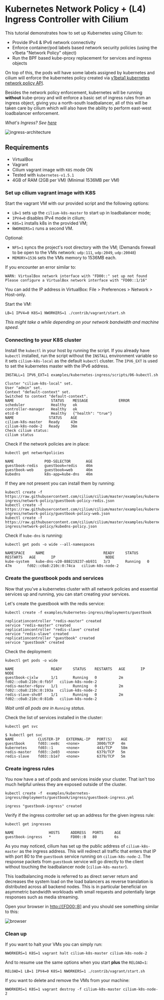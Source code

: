 # Kubernetes Network Policy + (L4) Ingress Controller with Cilium

This tutorial demonstrates how to set up Kubernetes using Cilium to:

- Provide IPv4 & IPv6 network connectivity
- Enforce container/pod labels based network security policies (using the v1beta
"Network Policy" object)
- Run the BPF based kube-proxy replacement for services and ingress objects

On top of this, the pods will have some labels assigned by kubernetes and cilium
will enforce the kubernetes policy created via [v1beta1 kubernetes network policy API](https://github.com/kubernetes-ingress/kubernetes-ingress/blob/master/docs/proposals/network-policy.md).

Besides the network policy enforcement, kubernetes will be running **without**
kube-proxy and will enforce a basic set of ingress rules from an ingress object,
giving you a north-south loadbalancer, all of this will be taken care by cilium
which will also have the ability to perform east-west loadbalancer enforcement.

*What's Ingress? See [here](https://kubernetes.io/docs/user-guide/ingress/#what-is-ingress)*

![ingress-architecture](ingress-architecture.png)

## Requirements

 - VirtualBox
 - Vagrant
 - Cilium vagrant image with `K8S` mode ON
 - Tested with `kubernetes-v1.5.1`
 - 4GB of RAM (2GB per VM) (Minimal 1536MB per VM)

### Set up cilium vagrant image with K8S

Start the vagrant VM with our provided script and the following options:

- `LB=1` sets up the `cilium-k8s-master` to start up in loadbalancer mode;
- `IPV4=0` disables IPv4 mode in cilium;
- `K8S=1` installs k8s in the provided VM;
- `ǸWORKERS=1` runs a second VM.

Optional:
- `NFS=1` syncs the project's root directory with the VM;
(Demands firewall to be open to the VMs network: `udp:111`, `udp:2049`,
`udp:20048`)
- `MEMORY=1536` sets the VMs memory to 1536MB each.

If you encounter an error similar to:

```
WARN: VirtualBox network interface with "FD00::" set up not found
Please configure a VirtualBox network interface with "FD00::1/16"
```
You can add the IP address in VirtualBox: File > Preferences > Network >
Host-only.

Start the VM:

```
LB=1 IPV4=0 K8S=1 NWORKERS=1 ./contrib/vagrant/start.sh
```

*This might take a while depending on your network bandwidth and machine speed.*


### Connecting to your K8S cluster


Install the `kubectl` in your host by running the script. If you already have
`kubectl` installed, run the script without the `INSTALL` environment variable
so it sets `cilium-k8s-local` as the default `kubectl` cluster. The `IPV6_EXT`
is used to set the kubernetes master with the IPv6 address.

```
INSTALL=1 IPV6_EXT=1 examples/kubernetes-ingress/scripts/06-kubectl.sh
```

```
Cluster "cilium-k8s-local" set.
User "admin" set.
Context "default-context" set.
Switched to context "default-context".
NAME                 STATUS    MESSAGE              ERROR
scheduler            Healthy   ok
controller-manager   Healthy   ok
etcd-0               Healthy   {"health": "true"}
NAME                STATUS    AGE
cilium-k8s-master   Ready     43m
cilium-k8s-node-2   Ready     36m
Check cilium status:
cilium status
```

Check if the network policies are in place:
```
kubectl get networkpolicies
```

```
NAME              POD-SELECTOR       AGE
guestbook-redis   guestbook=redis    46m
guestbook-web     guestbook=web      46m
kubedns           k8s-app=kube-dns   46m
```
If they are not present you can install them by running:

```
kubectl create -f https://raw.githubusercontent.com/cilium/cilium/master/examples/kubernetes-ingress/network-policy/guestbook-policy-redis.json
kubectl create -f https://raw.githubusercontent.com/cilium/cilium/master/examples/kubernetes-ingress/network-policy/guestbook-policy-web.json
kubectl create -f https://raw.githubusercontent.com/cilium/cilium/master/examples/kubernetes-ingress/network-policy/kubedns-policy.json
```


Check if `kube-dns` is running:
```
kubectl get pods -o wide --all-namespaces
```
```
NAMESPACE     NAME                           READY     STATUS    RESTARTS   AGE       IP                       NODE
kube-system   kube-dns-v20-888219237-mb931   3/3       Running   0          47m       fd02::c0a8:210c:0:74ca   cilium-k8s-node-2
```

### Create the guestbook pods and services

Now that you've a kubernetes cluster with all network policies and essential
services up and running, you can start creating your services.

Let's create the guestbook with the redis service:

```
kubectl create -f examples/kubernetes-ingress/deployments/guestbook
```
```
replicationcontroller "redis-master" created
service "redis-master" created
replicationcontroller "redis-slave" created
service "redis-slave" created
replicationcontroller "guestbook" created
service "guestbook" created
```

Check the deployment:
```
kubectl get pods -o wide
```
```
NAME                 READY     STATUS    RESTARTS   AGE       IP                       NODE
guestbook-cjxlw      1/1       Running   0          2m        fd02::c0a8:210c:0:fb5f   cilium-k8s-node-2
redis-master-r6psv   1/1       Running   0          2m        fd02::c0a8:210c:0:193a   cilium-k8s-node-2
redis-slave-shv8f    1/1       Running   0          2m        fd02::c0a8:210c:0:81db   cilium-k8s-node-2
```

*Wait until all pods are in `Running` status.*

Check the list of services installed in the cluster:

```
kubectl get svc
```
```
$ kubectl get svc
NAME           CLUSTER-IP   EXTERNAL-IP   PORT(S)    AGE
guestbook      fd03::ee8c   <none>        3000/TCP   4m
kubernetes     fd03::1      <none>        443/TCP    58m
redis-master   fd03::2e03   <none>        6379/TCP   5m
redis-slave    fd03::b1e7   <none>        6379/TCP   5m
```

### Create ingress rules

You now have a set of pods and services inside your cluster. That isn't too much
helpful unless they are exposed outside of the cluster.

```
kubectl create -f  examples/kubernetes-ingress/deployments/guestbook/ingress/guestbook-ingress.yml
```
```
ingress "guestbook-ingress" created
```
Verify if the ingress controller set up an address for the given ingress rule:
```
kubectl get ingresses
```
```
NAME                HOSTS     ADDRESS   PORTS     AGE
guestbook-ingress   *         FD00::B   80        6s
```

As you may noticed, cilium has set up the public address of `cilium-k8s-master`
as the ingress address. This will redirect all traffic that enters that IP with
port 80 to the `guestbook` service running on `cilium-k8s-node-2`. The response
packets from `guestbook` service will go directly to the client without touching
the loadbalancer node (`cilium-k8s-master`).

This loadbalancing mode is referred to as direct server return and decreases the
system load on the load balancers as reverse translation is distributed across
all backend nodes. This is in particular beneficial on asymmetric bandwidth
workloads with small requests and potentially large responses such as media
streaming.

Open your browser in [http://[FD00::B]](http://[FD00::B]) and you should see
something similar to this:

![browser](browser.png)

### Clean up

If you want to halt your VMs you can simply run:

```
NWORKERS=1 K8S=1 vagrant halt cilium-k8s-master cilium-k8s-node-2
```

And to resume use the same options when you start **plus** the `RELOAD=1`:

```
RELOAD=1 LB=1 IPV4=0 K8S=1 NWORKERS=1 ./contrib/vagrant/start.sh
```

If you want to delete and remove the VMs from your machine:

```
NWORKERS=1 K8S=1 vagrant destroy -f cilium-k8s-master cilium-k8s-node-2
```
